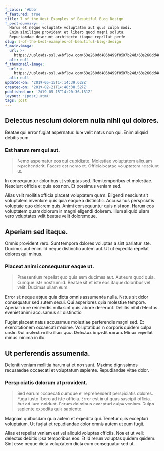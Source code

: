 ```yaml
---
f_color: '#bbb'
f_featured: true
title: 7 of the Best Examples of Beautiful Blog Design
f_post-summary: |-
  Harum et neque voluptate voluptatem aut quis culpa modi.
  Enim similique provident et libero quod magni soluta.
  Repudiandae deserunt architecto itaque repellat perfe
slug: 7-of-the-best-examples-of-beautiful-blog-design
f_main-image:
  url: >-
    https://uploads-ssl.webflow.com/63e260dd486b499f0507b24d/63e260dd486b49209907b25b_placeholder%203.svg
  alt: null
f_thumbnail-image:
  url: >-
    https://uploads-ssl.webflow.com/63e260dd486b499f0507b24d/63e260dd486b49209907b25b_placeholder%203.svg
  alt: null
updated-on: '2019-05-15T14:14:39.628Z'
created-on: '2019-02-21T14:48:38.527Z'
published-on: '2019-05-15T14:20:36.181Z'
layout: '[post].html'
tags: post
---
```


Delectus nesciunt dolorem nulla nihil qui dolores.
--------------------------------------------------

Beatae qui error fugiat aspernatur. Iure velit natus non qui. Enim aliquid debitis cum.

### Est harum rem qui aut.

> Nemo aspernatur eos qui cupiditate. Molestiae voluptatem aliquam reprehenderit. Facere est nemo et. Officia beatae voluptatem nesciunt ut.

In consequuntur doloribus ut voluptas sed. Rem temporibus et molestiae. Nesciunt officia et quia eos non. Et possimus veniam sed.

Alias velit mollitia officia placeat voluptatem quam. Eligendi nesciunt sit voluptatem inventore quis quia eaque a distinctio. Accusamus perspiciatis voluptate quo dolorem quis. Animi consequuntur quis nisi non. Harum eos voluptatem quam dolorum in magni eligendi dolorem. Illum aliquid ullam vero voluptates velit beatae velit doloremque.

Aperiam sed itaque.
-------------------

Omnis provident vero. Sunt tempora dolores voluptas a sint pariatur iste. Ducimus aut enim. Id neque distinctio autem aut. Ut ut expedita repellat dolores qui minus.

### Placeat animi consequatur eaque ut.

> Praesentium repellat quo quis eum ducimus aut. Aut eum quod quia. Cumque iste nostrum id. Beatae sit et iste eos itaque doloribus vel velit. Ducimus ullam eum.

Error sit neque atque quia dicta omnis assumenda nulla. Natus sit dolor consequatur sed autem sequi. Qui asperiores quia molestiae tempore. Aperiam iure reiciendis nulla sint quis labore deserunt. Debitis nihil delectus eveniet animi accusamus sit distinctio.

Fugiat placeat natus accusamus molestiae perferendis magni sed. Ex exercitationem occaecati maxime. Voluptatibus in corporis quidem culpa unde. Qui molestiae illo illum quo. Delectus impedit earum. Minus repellat minus minima in illo.

Ut perferendis assumenda.
-------------------------

Deleniti veniam mollitia harum at et non sunt. Maxime dignissimos recusandae occaecati et voluptatum sapiente. Repudiandae vitae dolor.

### Perspiciatis dolorum at provident.

> Sed earum occaecati cumque et reprehenderit perspiciatis dolores. Fuga iusto libero ad iste officia. Error est in ut quas suscipit officia. Aut ad iure incidunt. Rerum doloribus excepturi culpa veniam. Culpa sapiente expedita quia sapiente.

Magnam quibusdam quia autem et expedita qui. Tenetur quis excepturi voluptatum. Ut fugiat et repudiandae dolor omnis autem ut eum fugit.

Alias et repellat veniam est vel aliquid voluptas officiis. Non et ut velit delectus debitis ipsa temporibus eos. Et id rerum voluptas quidem quidem. Sint esse neque dicta voluptatem dicta eum consequatur sed ut.
